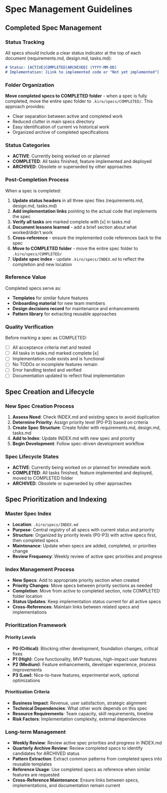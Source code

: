 # Spec Management Guidelines

## Completed Spec Management

### Status Tracking
All specs should include a clear status indicator at the top of each document (requirements.md, design.md, tasks.md):

```markdown
# Status: [ACTIVE|COMPLETED|ARCHIVED] (YYYY-MM-DD)
# Implementation: [Link to implemented code or "Not yet implemented"]
```

### Folder Organization
**Move completed specs to COMPLETED folder** - when a spec is fully completed, move the entire spec folder to `.kiro/specs/COMPLETED/`. This approach provides:
- Clear separation between active and completed work
- Reduced clutter in main specs directory
- Easy identification of current vs historical work
- Organized archive of completed specifications

### Status Categories
- **ACTIVE**: Currently being worked on or planned
- **COMPLETED**: All tasks finished, feature implemented and deployed
- **ARCHIVED**: Obsolete or superseded by other approaches

### Post-Completion Process
When a spec is completed:

1. **Update status headers** in all three spec files (requirements.md, design.md, tasks.md)
2. **Add implementation links** pointing to the actual code that implements the spec
3. **Verify all tasks** are marked complete with [x] in tasks.md
4. **Document lessons learned** - add a brief section about what worked/didn't work
5. **Cross-reference** - ensure the implemented code references back to the spec
6. **Move to COMPLETED folder** - move the entire spec folder to `.kiro/specs/COMPLETED/`
7. **Update spec index** - update `.kiro/specs/INDEX.md` to reflect the completion and new location

### Reference Value
Completed specs serve as:
- **Templates** for similar future features
- **Onboarding material** for new team members
- **Design decisions record** for maintenance and enhancements
- **Pattern library** for extracting reusable approaches

### Quality Verification
Before marking a spec as COMPLETED:
- [ ] All acceptance criteria met and tested
- [ ] All tasks in tasks.md marked complete [x]
- [ ] Implementation code exists and is functional
- [ ] No TODOs or incomplete features remain
- [ ] Error handling tested and verified
- [ ] Documentation updated to reflect final implementation

## Spec Creation and Lifecycle

### New Spec Creation Process
1. **Assess Need**: Check INDEX.md and existing specs to avoid duplication
2. **Determine Priority**: Assign priority level (P0-P3) based on criteria
3. **Create Spec Structure**: Create folder with requirements.md, design.md, tasks.md
4. **Add to Index**: Update INDEX.md with new spec and priority
5. **Begin Development**: Follow spec-driven development workflow

### Spec Lifecycle States
- **ACTIVE**: Currently being worked on or planned for immediate work
- **COMPLETED**: All tasks finished, feature implemented and deployed, moved to COMPLETED folder
- **ARCHIVED**: Obsolete or superseded by other approaches

## Spec Prioritization and Indexing

### Master Spec Index
- **Location**: `.kiro/specs/INDEX.md`
- **Purpose**: Central registry of all specs with current status and priority
- **Structure**: Organized by priority levels (P0-P3) with active specs first, then completed specs
- **Maintenance**: Update when specs are added, completed, or priorities change
- **Review Frequency**: Weekly review of active spec priorities and progress

### Index Management Process
- **New Specs**: Add to appropriate priority section when created
- **Priority Changes**: Move specs between priority sections as needed
- **Completion**: Move from active to completed section, note COMPLETED folder location
- **Status Updates**: Keep implementation status current for all active specs
- **Cross-References**: Maintain links between related specs and implementations

### Prioritization Framework

#### Priority Levels
- **P0 (Critical)**: Blocking other development, foundation changes, critical fixes
- **P1 (High)**: Core functionality, MVP features, high-impact user features
- **P2 (Medium)**: Feature enhancements, developer experience, process improvements
- **P3 (Low)**: Nice-to-have features, experimental work, optional optimizations

#### Prioritization Criteria
- **Business Impact**: Revenue, user satisfaction, strategic alignment
- **Technical Dependencies**: What other work depends on this spec
- **Resource Requirements**: Team capacity, skill requirements, timeline
- **Risk Factors**: Implementation complexity, external dependencies

### Long-term Management
- **Weekly Review**: Review active spec priorities and progress in INDEX.md
- **Quarterly Archive Review**: Review completed specs to identify candidates for ARCHIVED status
- **Pattern Extraction**: Extract common patterns from completed specs into reusable templates
- **Reference Usage**: Use completed specs as reference when similar features are requested
- **Cross-Reference Maintenance**: Ensure links between specs, implementations, and documentation remain current